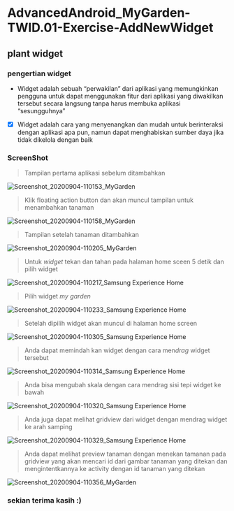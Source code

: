 # AdvancedAndroid_MyGarden-TWID.01-Exercise-AddNewWidget
## plant widget
### pengertian widget
- Widget adalah sebuah “perwakilan” dari aplikasi yang memungkinkan pengguna untuk dapat menggunakan fitur dari aplikasi yang diwakilkan tersebut secara langsung tanpa harus membuka aplikasi “sesungguhnya”
- [x] Widget adalah cara yang menyenangkan dan mudah untuk berinteraksi dengan aplikasi apa pun, namun dapat menghabiskan sumber daya jika tidak dikelola dengan baik


### ScreenShot
> Tampilan pertama aplikasi sebelum ditambahkan 

![Screenshot_20200904-110153_MyGarden](https://user-images.githubusercontent.com/54633534/92201601-30914f80-eea7-11ea-8215-13ede0cde234.jpg)

> Klik floating action button dan akan muncul tampilan untuk menambahkan tanaman

![Screenshot_20200904-110158_MyGarden](https://user-images.githubusercontent.com/54633534/92201630-41da5c00-eea7-11ea-971c-3b759a825c76.jpg)

> Tampilan setelah tanaman ditambahkan

![Screenshot_20200904-110205_MyGarden](https://user-images.githubusercontent.com/54633534/92201644-4acb2d80-eea7-11ea-8184-8617e09c8f09.jpg)

> Untuk *widget* tekan dan tahan pada halaman home sceen 5 detik dan pilih widget

![Screenshot_20200904-110217_Samsung Experience Home](https://user-images.githubusercontent.com/54633534/92201659-51f23b80-eea7-11ea-82f6-c149b2bb38be.jpg)

> Pilih widget *my garden*

![Screenshot_20200904-110233_Samsung Experience Home](https://user-images.githubusercontent.com/54633534/92201663-56b6ef80-eea7-11ea-9375-2211a1d00992.jpg)

> Setelah dipilih widget akan muncul di halaman home screen

![Screenshot_20200904-110305_Samsung Experience Home](https://user-images.githubusercontent.com/54633534/92201671-5b7ba380-eea7-11ea-8546-a7cc3f925126.jpg)

> Anda dapat memindah kan widget dengan cara men*drag* widget tersebut

![Screenshot_20200904-110314_Samsung Experience Home](https://user-images.githubusercontent.com/54633534/92201679-60405780-eea7-11ea-9cf4-e2bcb6c0156c.jpg)

> Anda bisa mengubah skala dengan cara mendrag sisi tepi widget ke bawah

![Screenshot_20200904-110320_Samsung Experience Home](https://user-images.githubusercontent.com/54633534/92201688-646c7500-eea7-11ea-8740-bb7247f3257f.jpg)

> Anda juga dapat melihat gridview dari widget dengan mendrag widget ke arah samping

![Screenshot_20200904-110329_Samsung Experience Home](https://user-images.githubusercontent.com/54633534/92201692-69312900-eea7-11ea-9d50-ac90b2da616d.jpg)

> Anda dapat melihat preview tanaman dengan menekan tamanan pada gridview yang akan mencari id dari gambar tanaman yang ditekan dan mengintentkannya ke activity dengan id tanaman yang ditekan

![Screenshot_20200904-110356_MyGarden](https://user-images.githubusercontent.com/54633534/92201705-6e8e7380-eea7-11ea-8850-9c14f5d646f4.jpg)

### sekian terima kasih :)
